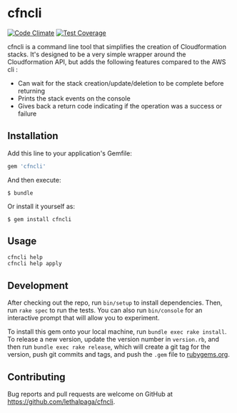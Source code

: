 # cfncli
[![Code Climate](https://codeclimate.com/github/lethalpaga/cfncli/badges/gpa.svg)](https://codeclimate.com/github/lethalpaga/cfncli)
[![Test Coverage](https://codeclimate.com/github/lethalpaga/cfncli/badges/coverage.svg)](https://codeclimate.com/github/lethalpaga/cfncli/coverage)

cfncli is a command line tool that simplifies the creation of Cloudformation stacks.
It's designed to be a very simple wrapper around the Cloudformation API, but adds the following features compared to
the AWS cli :
 * Can wait for the stack creation/update/deletion to be complete before returning
 * Prints the stack events on the console
 * Gives back a return code indicating if the operation was a success or failure

## Installation

Add this line to your application's Gemfile:

```ruby
gem 'cfncli'
```

And then execute:

    $ bundle

Or install it yourself as:

    $ gem install cfncli

## Usage

```
cfncli help
cfncli help apply
```

## Development

After checking out the repo, run `bin/setup` to install dependencies. Then, run `rake spec` to run the tests. You can also run `bin/console` for an interactive prompt that will allow you to experiment.

To install this gem onto your local machine, run `bundle exec rake install`. To release a new version, update the version number in `version.rb`, and then run `bundle exec rake release`, which will create a git tag for the version, push git commits and tags, and push the `.gem` file to [rubygems.org](https://rubygems.org).

## Contributing

Bug reports and pull requests are welcome on GitHub at https://github.com/lethalpaga/cfncli.


